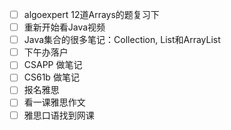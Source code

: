 * [ ] algoexpert 12道Arrays的题复习下
* [ ] 重新开始看Java视频
* [ ] Java集合的很多笔记：Collection, List和ArrayList
* [ ] 下午办落户
* [ ] CSAPP 做笔记
* [ ] CS61b 做笔记
* [ ] 报名雅思
* [ ] 看一课雅思作文
* [ ] 雅思口语找到网课